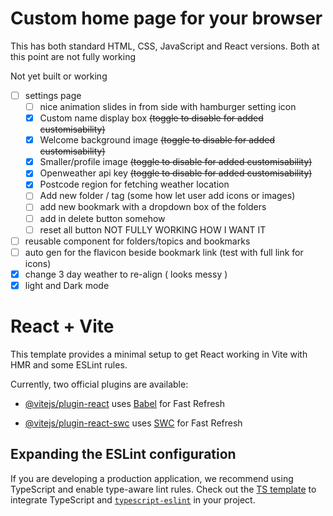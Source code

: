 # Custom home page for your browser

This has both standard HTML, CSS, JavaScript and React versions.
Both at this point are not fully working

Not yet built or working

- [ ] settings page
  - [ ] nice animation slides in from side with hamburger setting icon
  - [x] Custom name display box <s>(toggle to disable for added customisability)</s>
  - [x] Welcome background image <s>(toggle to disable for added customisability)</s>
  - [x] Smaller/profile image <s>(toggle to disable for added customisability)</s>
  - [x] Openweather api key <s>(toggle to disable for added customisability)</s>
  - [x] Postcode region for fetching weather location
  - [ ] Add new folder / tag (some how let user add icons or images)
  - [ ] add new bookmark with a dropdown box of the folders
  - [ ] add in delete button somehow
  - [ ] reset all button NOT FULLY WORKING HOW I WANT IT
- [ ] reusable component for folders/topics and bookmarks
- [ ] auto gen for the flavicon beside bookmark link (test with full link for icons)
- [x] change 3 day weather to re-align ( looks messy )
- [x] light and Dark mode

# React + Vite

This template provides a minimal setup to get React working in Vite with HMR and some ESLint rules.

Currently, two official plugins are available:

- [@vitejs/plugin-react](https://github.com/vitejs/vite-plugin-react/blob/main/packages/plugin-react/README.md) uses [Babel](https://babeljs.io/) for Fast Refresh

- [@vitejs/plugin-react-swc](https://github.com/vitejs/vite-plugin-react-swc) uses [SWC](https://swc.rs/) for Fast Refresh

## Expanding the ESLint configuration

If you are developing a production application, we recommend using TypeScript and enable type-aware lint rules. Check out the [TS template](https://github.com/vitejs/vite/tree/main/packages/create-vite/template-react-ts) to integrate TypeScript and [`typescript-eslint`](https://typescript-eslint.io) in your project.
